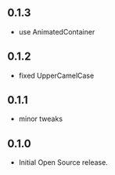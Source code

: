 ## 0.1.3

* use AnimatedContainer

## 0.1.2

* fixed UpperCamelCase

## 0.1.1

* minor tweaks

## 0.1.0

* Initial Open Source release.